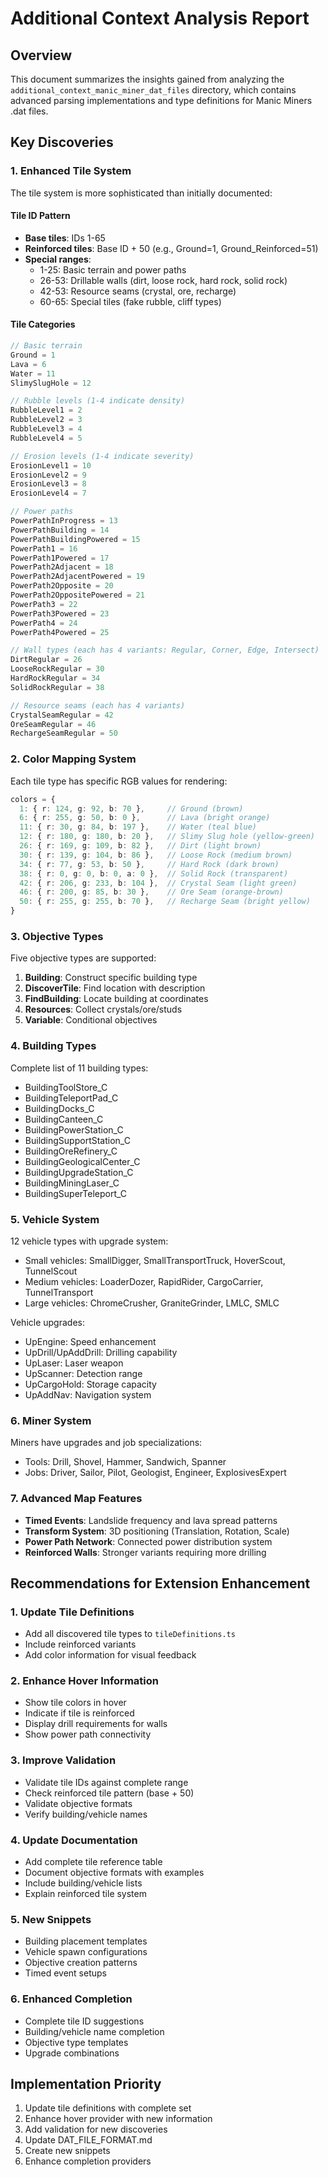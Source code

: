 # Additional Context Analysis Report

## Overview
This document summarizes the insights gained from analyzing the `additional_context_manic_miner_dat_files` directory, which contains advanced parsing implementations and type definitions for Manic Miners .dat files.

## Key Discoveries

### 1. Enhanced Tile System
The tile system is more sophisticated than initially documented:

#### Tile ID Pattern
- **Base tiles**: IDs 1-65
- **Reinforced tiles**: Base ID + 50 (e.g., Ground=1, Ground_Reinforced=51)
- **Special ranges**:
  - 1-25: Basic terrain and power paths
  - 26-53: Drillable walls (dirt, loose rock, hard rock, solid rock)
  - 42-53: Resource seams (crystal, ore, recharge)
  - 60-65: Special tiles (fake rubble, cliff types)

#### Tile Categories
```typescript
// Basic terrain
Ground = 1
Lava = 6
Water = 11
SlimySlugHole = 12

// Rubble levels (1-4 indicate density)
RubbleLevel1 = 2
RubbleLevel2 = 3
RubbleLevel3 = 4
RubbleLevel4 = 5

// Erosion levels (1-4 indicate severity)
ErosionLevel1 = 10
ErosionLevel2 = 9
ErosionLevel3 = 8
ErosionLevel4 = 7

// Power paths
PowerPathInProgress = 13
PowerPathBuilding = 14
PowerPathBuildingPowered = 15
PowerPath1 = 16
PowerPath1Powered = 17
PowerPath2Adjacent = 18
PowerPath2AdjacentPowered = 19
PowerPath2Opposite = 20
PowerPath2OppositePowered = 21
PowerPath3 = 22
PowerPath3Powered = 23
PowerPath4 = 24
PowerPath4Powered = 25

// Wall types (each has 4 variants: Regular, Corner, Edge, Intersect)
DirtRegular = 26
LooseRockRegular = 30
HardRockRegular = 34
SolidRockRegular = 38

// Resource seams (each has 4 variants)
CrystalSeamRegular = 42
OreSeamRegular = 46
RechargeSeamRegular = 50
```

### 2. Color Mapping System
Each tile type has specific RGB values for rendering:
```typescript
colors = {
  1: { r: 124, g: 92, b: 70 },     // Ground (brown)
  6: { r: 255, g: 50, b: 0 },      // Lava (bright orange)
  11: { r: 30, g: 84, b: 197 },    // Water (teal blue)
  12: { r: 180, g: 180, b: 20 },   // Slimy Slug hole (yellow-green)
  26: { r: 169, g: 109, b: 82 },   // Dirt (light brown)
  30: { r: 139, g: 104, b: 86 },   // Loose Rock (medium brown)
  34: { r: 77, g: 53, b: 50 },     // Hard Rock (dark brown)
  38: { r: 0, g: 0, b: 0, a: 0 },  // Solid Rock (transparent)
  42: { r: 206, g: 233, b: 104 },  // Crystal Seam (light green)
  46: { r: 200, g: 85, b: 30 },    // Ore Seam (orange-brown)
  50: { r: 255, g: 255, b: 70 },   // Recharge Seam (bright yellow)
}
```

### 3. Objective Types
Five objective types are supported:
1. **Building**: Construct specific building type
2. **DiscoverTile**: Find location with description
3. **FindBuilding**: Locate building at coordinates
4. **Resources**: Collect crystals/ore/studs
5. **Variable**: Conditional objectives

### 4. Building Types
Complete list of 11 building types:
- BuildingToolStore_C
- BuildingTeleportPad_C
- BuildingDocks_C
- BuildingCanteen_C
- BuildingPowerStation_C
- BuildingSupportStation_C
- BuildingOreRefinery_C
- BuildingGeologicalCenter_C
- BuildingUpgradeStation_C
- BuildingMiningLaser_C
- BuildingSuperTeleport_C

### 5. Vehicle System
12 vehicle types with upgrade system:
- Small vehicles: SmallDigger, SmallTransportTruck, HoverScout, TunnelScout
- Medium vehicles: LoaderDozer, RapidRider, CargoCarrier, TunnelTransport
- Large vehicles: ChromeCrusher, GraniteGrinder, LMLC, SMLC

Vehicle upgrades:
- UpEngine: Speed enhancement
- UpDrill/UpAddDrill: Drilling capability
- UpLaser: Laser weapon
- UpScanner: Detection range
- UpCargoHold: Storage capacity
- UpAddNav: Navigation system

### 6. Miner System
Miners have upgrades and job specializations:
- Tools: Drill, Shovel, Hammer, Sandwich, Spanner
- Jobs: Driver, Sailor, Pilot, Geologist, Engineer, ExplosivesExpert

### 7. Advanced Map Features
- **Timed Events**: Landslide frequency and lava spread patterns
- **Transform System**: 3D positioning (Translation, Rotation, Scale)
- **Power Path Network**: Connected power distribution system
- **Reinforced Walls**: Stronger variants requiring more drilling

## Recommendations for Extension Enhancement

### 1. Update Tile Definitions
- Add all discovered tile types to `tileDefinitions.ts`
- Include reinforced variants
- Add color information for visual feedback

### 2. Enhance Hover Information
- Show tile colors in hover
- Indicate if tile is reinforced
- Display drill requirements for walls
- Show power path connectivity

### 3. Improve Validation
- Validate tile IDs against complete range
- Check reinforced tile pattern (base + 50)
- Validate objective formats
- Verify building/vehicle names

### 4. Update Documentation
- Add complete tile reference table
- Document objective formats with examples
- Include building/vehicle lists
- Explain reinforced tile system

### 5. New Snippets
- Building placement templates
- Vehicle spawn configurations
- Objective creation patterns
- Timed event setups

### 6. Enhanced Completion
- Complete tile ID suggestions
- Building/vehicle name completion
- Objective type templates
- Upgrade combinations

## Implementation Priority
1. Update tile definitions with complete set
2. Enhance hover provider with new information
3. Add validation for new discoveries
4. Update DAT_FILE_FORMAT.md
5. Create new snippets
6. Enhance completion providers